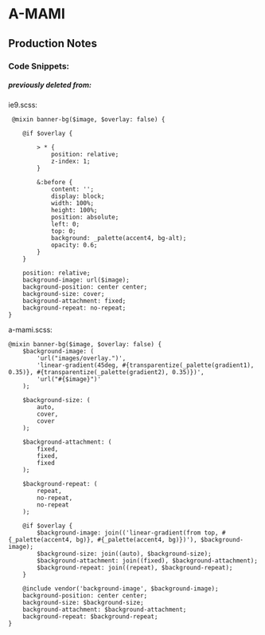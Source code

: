# A-MAMI 

## Production Notes


### Code Snippets:

##### previously deleted from:

ie9.scss:


     @mixin banner-bg($image, $overlay: false) {
		
		@if $overlay {
		
			> * {
				position: relative;
				z-index: 1;
			}
			
			&:before {
				content: '';
				display: block;
				width: 100%;
				height: 100%;
				position: absolute;
				left: 0;
				top: 0;
				background: _palette(accent4, bg-alt);
				opacity: 0.6;
			}
		}

		position: relative;
		background-image: url($image);
		background-position: center center;
		background-size: cover;
		background-attachment: fixed;
		background-repeat: no-repeat;
	}
	

a-mami.scss:

    @mixin banner-bg($image, $overlay: false) {
		$background-image: (
			'url("images/overlay.")',
			'linear-gradient(45deg, #{transparentize(_palette(gradient1), 0.35)}, #{transparentize(_palette(gradient2), 0.35)})',
			'url("#{$image}")'
		);

		$background-size: (
			auto,
			cover,
			cover
		);

		$background-attachment: (
			fixed,
			fixed,
			fixed
		);

		$background-repeat: (
			repeat,
			no-repeat,
			no-repeat
		);

		@if $overlay {
			$background-image: join(('linear-gradient(from top, #{_palette(accent4, bg)}, #{_palette(accent4, bg)})'), $background-image);
			$background-size: join((auto), $background-size);
			$background-attachment: join((fixed), $background-attachment);
			$background-repeat: join((repeat), $background-repeat);
		}

		@include vendor('background-image', $background-image);
		background-position: center center;
		background-size: $background-size;
		background-attachment: $background-attachment;
		background-repeat: $background-repeat;
	}